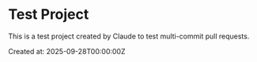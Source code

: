 # Test Project

This is a test project created by Claude to test multi-commit pull requests.

Created at: 2025-09-28T00:00:00Z